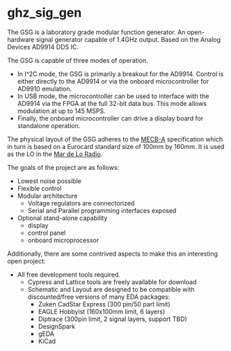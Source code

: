ghz\_sig\_gen
===========

The GSG is a laboratory grade modular function generator.
An open-hardware signal generator capable of 1.4GHz output. Based on the Analog
Devices AD9914 DDS IC.

The GSG is capable of three modes of operation. 
* In I^2C mode, the GSG is primarily a breakout for the AD9914. Control is
  either directly to the AD9914 or via the onboard microcontroller for AD9910
  emulation.
* In USB mode, the microcontroller can be used to interface with the AD9914 via
  the FPGA at the full 32-bit data bus. This mode allows modulation at up to
  145 MSPS.
* Finally, the onboard microcontroller can drive a display board for standalone
  operation.  

The physical layout of the GSG adheres to the
[MECB-A](https://github.com/mechanart/mecb) specification which in
turn is based on a Eurocard standard size of 100mm by 160mm. It is used as the
LO in the [Mar de Lo Radio](https://github.com/mechanart/mar-de-lo-radio).

The goals of the project are as follows:
* Lowest noise possible
* Flexible control 
* Modular architecture
  - Voltage regulators are connectorized
  - Serial and Parallel programming interfaces exposed
* Optional stand-alone capability
  - display
  - control panel
  - onboard microprocessor

Additionally, there are some contrived aspects to make this an interesting 
open project:
* All free development tools required.
  - Cypress and Lattice tools are freely available for download
  - Schematic and Layout are designed to be compatible with discounted/free 
    versions of many EDA packages:
      - Zuken CadStar Express (300 pin/50 part limit)
      - EAGLE Hobbyist (160x100mm limit, 6 layers)
      - Diptrace (300pin limit, 2 signal layers, support TBD)
      - DesignSpark 
      - gEDA
      - KiCad
